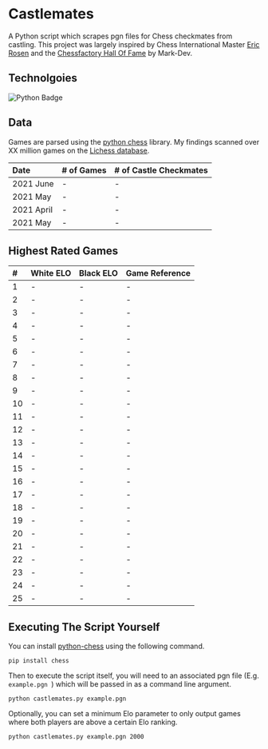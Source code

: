 # Castlemates
A Python script which scrapes pgn files for Chess checkmates from castling. This project was largely inspired by Chess International Master [Eric Rosen](https://twitter.com/im_rosen?lang=en) and the [Chessfactory Hall Of Fame](https://github.com/mark-dev/chessfactory-hall-of-fame) by Mark-Dev.

## Technolgoies

![Python Badge](https://img.shields.io/badge/Python-007396?style=for-the-badge&labelColor=black&logo=Python&logoColor=white) 


## Data
Games are parsed using the [python chess](https://python-chess.readthedocs.io/en/latest/) library. My findings scanned over XX million games on the [Lichess database](https://database.lichess.org/). 

| Date       | # of Games    | # of Castle Checkmates  |
|:-----------|:--------------|:------------------------|
| 2021 June  | -             | -                       |
| 2021 May   | -             | -                       |
| 2021 April | -             | -                       |
| 2021 May   | -             | -                       |

## Highest Rated Games

| #  | White ELO | Black ELO | Game Reference |   
|:---|:----------|:----------|:---------------|
| 1  | -         | -         | -              |
| 2  | -         | -         | -              |
| 3  | -         | -         | -              |
| 4  | -         | -         | -              |
| 5  | -         | -         | -              |
| 6  | -         | -         | -              |
| 7  | -         | -         | -              |
| 8  | -         | -         | -              |
| 9  | -         | -         | -              |
| 10 | -         | -         | -              |
| 11 | -         | -         | -              |
| 12 | -         | -         | -              |
| 13 | -         | -         | -              |
| 14 | -         | -         | -              |
| 15 | -         | -         | -              |
| 16 | -         | -         | -              |
| 17 | -         | -         | -              |
| 18 | -         | -         | -              |
| 19 | -         | -         | -              |
| 20 | -         | -         | -              |
| 21 | -         | -         | -              |
| 22 | -         | -         | -              |
| 23 | -         | -         | -              |
| 24 | -         | -         | -              |
| 25 | -         | -         | -              |

## Executing The Script Yourself
You can install [python-chess](https://python-chess.readthedocs.io/en/latest/) using the following command. 
```
pip install chess
```
Then to execute the script itself, you will need to an associated pgn file (E.g. `example.pgn `) which will be passed in as a command line argument. 
```
python castlemates.py example.pgn
```
Optionally, you can set a minimum Elo parameter to only output games where both players are above a certain Elo ranking.
```
python castlemates.py example.pgn 2000
```